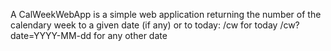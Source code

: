A CalWeekWebApp is a simple web application returning the number of the calendary week to a given date (if any) or to today:
 <server root>/cw for today 
 <server root>/cw?date=YYYY-MM-dd for any other date